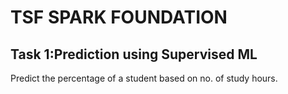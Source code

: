 # TSF SPARK FOUNDATION

## Task 1:Prediction using Supervised ML

Predict the percentage of a student based on no. of study hours.
